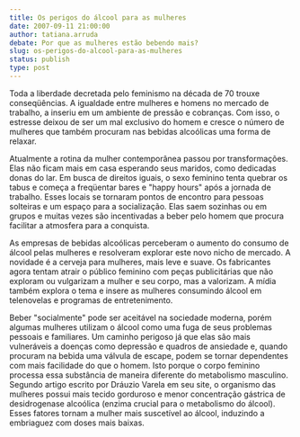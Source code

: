 ```yaml
---
title: Os perigos do álcool para as mulheres
date: 2007-09-11 21:00:00
author: tatiana.arruda
debate: Por que as mulheres estão bebendo mais?
slug: os-perigos-do-alcool-para-as-mulheres
status: publish 
type: post
---
```


Toda a liberdade decretada pelo feminismo na década de 70 trouxe conseqüências. A igualdade entre mulheres e homens no mercado de trabalho, a inseriu em um ambiente de pressão e cobranças. Com isso, o estresse deixou de ser um mal exclusivo do homem e cresce o número de mulheres que também procuram nas bebidas alcoólicas uma forma de relaxar.   

  

Atualmente a rotina da mulher contemporânea passou por transformações. Elas não ficam mais em casa esperando seus maridos, como dedicadas donas do lar. Em busca de direitos iguais, o sexo feminino tenta quebrar os tabus e começa a freqüentar bares e "happy hours" após a jornada de trabalho. Esses locais se tornaram pontos de encontro para pessoas solteiras e um espaço para a socialização. Elas saem sozinhas ou em grupos e muitas vezes são incentivadas a beber pelo homem que procura facilitar a atmosfera para a conquista.  

  

As empresas de bebidas alcoólicas perceberam o aumento do consumo de álcool pelas mulheres e resolveram explorar este novo nicho de mercado. A novidade é a cerveja para mulheres, mais leve e suave. Os fabricantes agora tentam atrair o público feminino com peças publicitárias que não exploram ou vulgarizam a mulher e seu corpo, mas a valorizam. A mídia também explora o tema e insere as mulheres consumindo álcool em telenovelas e programas de entretenimento.  

  

Beber "socialmente" pode ser aceitável na sociedade moderna, porém algumas mulheres utilizam o álcool como uma fuga de seus problemas pessoais e familiares. Um caminho perigoso já que elas são mais vulneráveis a doenças como depressão e quadros de ansiedade e, quando procuram na bebida uma válvula de escape, podem se tornar dependentes com mais facilidade do que o homem. Isto porque o corpo feminino processa essa substância de maneira diferente do metabolismo masculino. Segundo artigo escrito por Dráuzio Varela em seu site, o organismo das mulheres possui mais tecido gorduroso e menor concentração gástrica de desidrogenase alcoólica (enzima crucial para o metabolismo do álcool). Esses fatores tornam a mulher mais suscetível ao álcool, induzindo a embriaguez com doses mais baixas.   

